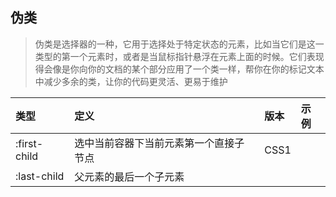 ## 伪类
> 伪类是选择器的一种，它用于选择处于特定状态的元素，比如当它们是这一类型的第一个元素时，或者是当鼠标指针悬浮在元素上面的时候。它们表现得会像是你向你的文档的某个部分应用了一个类一样，帮你在你的标记文本中减少多余的类，让你的代码更灵活、更易于维护

| 类型 | 定义 | 版本 | 示例 |
|:- | :- | :- | :- |
|:first-child |选中当前容器下当前元素第一个直接子节点 | CSS1 | |
|:last-child|父元素的最后一个子元素|||
